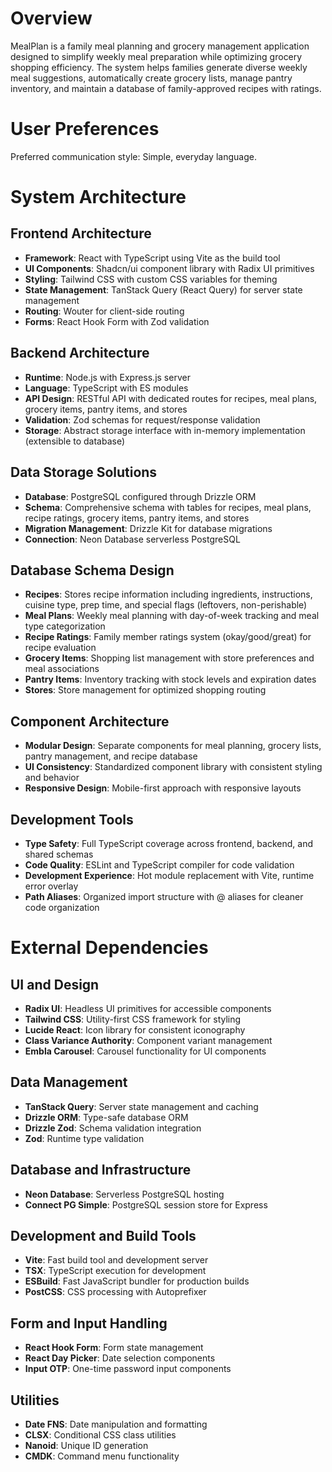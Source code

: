 # Overview

MealPlan is a family meal planning and grocery management application designed to simplify weekly meal preparation while optimizing grocery shopping efficiency. The system helps families generate diverse weekly meal suggestions, automatically create grocery lists, manage pantry inventory, and maintain a database of family-approved recipes with ratings.

# User Preferences

Preferred communication style: Simple, everyday language.

# System Architecture

## Frontend Architecture
- **Framework**: React with TypeScript using Vite as the build tool
- **UI Components**: Shadcn/ui component library with Radix UI primitives
- **Styling**: Tailwind CSS with custom CSS variables for theming
- **State Management**: TanStack Query (React Query) for server state management
- **Routing**: Wouter for client-side routing
- **Forms**: React Hook Form with Zod validation

## Backend Architecture
- **Runtime**: Node.js with Express.js server
- **Language**: TypeScript with ES modules
- **API Design**: RESTful API with dedicated routes for recipes, meal plans, grocery items, pantry items, and stores
- **Validation**: Zod schemas for request/response validation
- **Storage**: Abstract storage interface with in-memory implementation (extensible to database)

## Data Storage Solutions
- **Database**: PostgreSQL configured through Drizzle ORM
- **Schema**: Comprehensive schema with tables for recipes, meal plans, recipe ratings, grocery items, pantry items, and stores
- **Migration Management**: Drizzle Kit for database migrations
- **Connection**: Neon Database serverless PostgreSQL

## Database Schema Design
- **Recipes**: Stores recipe information including ingredients, instructions, cuisine type, prep time, and special flags (leftovers, non-perishable)
- **Meal Plans**: Weekly meal planning with day-of-week tracking and meal type categorization
- **Recipe Ratings**: Family member ratings system (okay/good/great) for recipe evaluation
- **Grocery Items**: Shopping list management with store preferences and meal associations
- **Pantry Items**: Inventory tracking with stock levels and expiration dates
- **Stores**: Store management for optimized shopping routing

## Component Architecture
- **Modular Design**: Separate components for meal planning, grocery lists, pantry management, and recipe database
- **UI Consistency**: Standardized component library with consistent styling and behavior
- **Responsive Design**: Mobile-first approach with responsive layouts

## Development Tools
- **Type Safety**: Full TypeScript coverage across frontend, backend, and shared schemas
- **Code Quality**: ESLint and TypeScript compiler for code validation
- **Development Experience**: Hot module replacement with Vite, runtime error overlay
- **Path Aliases**: Organized import structure with @ aliases for cleaner code organization

# External Dependencies

## UI and Design
- **Radix UI**: Headless UI primitives for accessible components
- **Tailwind CSS**: Utility-first CSS framework for styling
- **Lucide React**: Icon library for consistent iconography
- **Class Variance Authority**: Component variant management
- **Embla Carousel**: Carousel functionality for UI components

## Data Management
- **TanStack Query**: Server state management and caching
- **Drizzle ORM**: Type-safe database ORM
- **Drizzle Zod**: Schema validation integration
- **Zod**: Runtime type validation

## Database and Infrastructure
- **Neon Database**: Serverless PostgreSQL hosting
- **Connect PG Simple**: PostgreSQL session store for Express

## Development and Build Tools
- **Vite**: Fast build tool and development server
- **TSX**: TypeScript execution for development
- **ESBuild**: Fast JavaScript bundler for production builds
- **PostCSS**: CSS processing with Autoprefixer

## Form and Input Handling
- **React Hook Form**: Form state management
- **React Day Picker**: Date selection components
- **Input OTP**: One-time password input components

## Utilities
- **Date FNS**: Date manipulation and formatting
- **CLSX**: Conditional CSS class utilities
- **Nanoid**: Unique ID generation
- **CMDK**: Command menu functionality